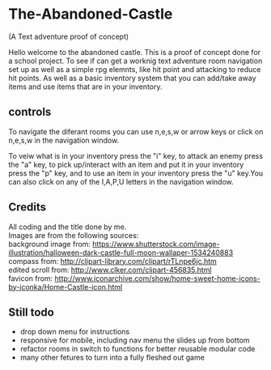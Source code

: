 # The-Abandoned-Castle
(A Text adventure proof of concept)


Hello welcome to the abandoned castle. This is a proof of concept done 
for a school project. To see if can get a worknig text adventure room 
navigation set up as well as a simple rpg elemnts, like hit point and 
attacking to reduce hit points. As well as a basic inventory system 
that you can add/take away items and use items that are in your inventory.

## controls
To navigate the diferant rooms you can use n,e,s,w or arrow keys or click 
on n,e,s,w in the navigation window. 

To veiw what is in your inventory press the "i" key, to attack an enemy press 
the "a" key, to pick up/interact with an item and put it in your inventory press the "p" key, and to use an item in your inventory press the "u" key.You can also click on any of the I,A,P,U letters in the navigation window.

## Credits
All coding and the title done by me.  
Images are from the following sources:  
background image from: https://www.shutterstock.com/image-illustration/halloween-dark-castle-full-moon-wallaper-1534240883  
compass from: http://clipart-library.com/clipart/rTLnpe6jc.htm   
edited scroll from:  http://www.clker.com/clipart-456835.html   
favicon from: http://www.iconarchive.com/show/home-sweet-home-icons-by-iconka/Home-Castle-icon.html   

## Still todo  
- drop down menu for instructions  
- responsive for mobile, including nav menu the slides up from bottom  
- refactor rooms in switch to functions for better reusable modular code  
- many other fetures to turn into a fully fleshed out game  